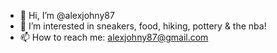 - 👋 Hi, I’m @alexjohny87
- 👀 I’m interested in sneakers, food, hiking, pottery & the nba!
- 📫 How to reach me: alexjohny87@gmail.com

<!---
alexjohny87/alexjohny87 is a ✨ special ✨ repository because its `README.md` (this file) appears on your GitHub profile.
You can click the Preview link to take a look at your changes.
--->
